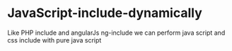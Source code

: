 # JavaScript-include-dynamically
Like PHP include and angularJs ng-include we can perform java script and css include with pure java script
